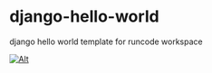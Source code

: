 # django-hello-world

django hello world template for runcode workspace

[![Alt](https://runcode-app-public.s3.amazonaws.com/images/dark_btn.png, "RunCode")](https://runcode.io)
